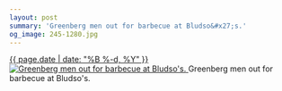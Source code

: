 ```yaml
---
layout: post
summary: 'Greenberg men out for barbecue at Bludso&#x27;s.'
og_image: 245-1280.jpg
---
```


<p>
 <time>
  <a href="/245">
   {{ page.date | date: "%B %-d, %Y" }}
  </a>
 </time>
 <a href="/245">
  <img alt="Greenberg men out for barbecue at Bludso's." sizes="(min-width: 700px) 50vw, calc(100vw - 2rem)" src="{{ site.assets_url }}/245-640.jpg" srcset="{{ site.assets_url }}/245-1280.jpg 1280w, {{ site.assets_url }}/245-960.jpg 960w, {{ site.assets_url }}/245-640.jpg 640w, {{ site.assets_url }}/245-320.jpg 320w"/>
 </a>
 <span>
  Greenberg men out for barbecue at Bludso's.
 </span>
</p>
